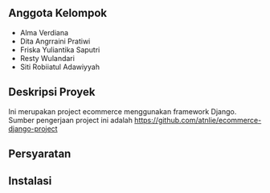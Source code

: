## Anggota Kelompok
- Alma Verdiana
- Dita Angrraini Pratiwi
- Friska Yuliantika Saputri
- Resty Wulandari
- Siti Robiiatul Adawiyyah

## Deskripsi Proyek

Ini merupakan project ecommerce menggunakan framework Django. 
Sumber pengerjaan project ini adalah https://github.com/atnlie/ecommerce-django-project

## Persyaratan

## Instalasi

